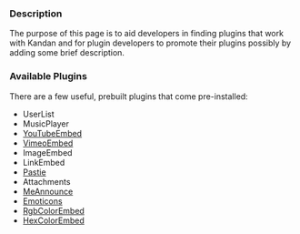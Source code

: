 ### Description
The purpose of this page is to aid developers in finding plugins that work with Kandan and for plugin developers to promote their plugins possibly by adding some brief description.

### Available Plugins
There are a few useful, prebuilt plugins that come pre-installed:

* UserList
* MusicPlayer
* [YouTubeEmbed](https://github.com/kandanapp/kandan/wiki/Plugin-YouTube)
* [VimeoEmbed](https://github.com/kandanapp/kandan/wiki/Plugin-Vimeo)
* ImageEmbed
* LinkEmbed
* [Pastie](https://github.com/kandanapp/kandan/wiki/Plugin-Pastie)
* Attachments
* [MeAnnounce](https://github.com/kandanapp/kandan/wiki/Plugin-MeAnnounce)
* [Emoticons](https://github.com/kandanapp/kandan/wiki/Plugin-Emoticons)
* [RgbColorEmbed](https://github.com/kandanapp/kandan/wiki/Plugin-Colors)
* [HexColorEmbed](https://github.com/kandanapp/kandan/wiki/Plugin-Colors)